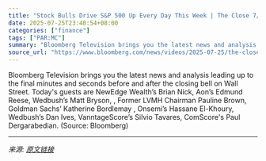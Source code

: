 ```yaml
---
title: "Stock Bulls Drive S&P 500 Up Every Day This Week | The Close 7/25/2025"
date: 2025-07-25T23:40:54+08:00
categories: ["finance"]
tags: ["PAR:MC"]
summary: "Bloomberg Television brings you the latest news and analysis leading up to the final minutes and seconds before and after the closing bell on Wall Street. Today's guests are NewEdge Wealth’s Brian Nic"
source_url: "https://www.bloomberg.com/news/videos/2025-07-25/the-close-7-25-2025-video"
---
```


Bloomberg Television brings you the latest news and analysis leading up to the final minutes and seconds before and after the closing bell on Wall Street. Today's guests are NewEdge Wealth’s Brian Nick, Aon’s Edmund Reese, Wedbush’s Matt Bryson, , Former LVMH Chairman Pauline Brown, Goldman Sachs’ Katherine Bordlemay , Onsemi’s Hassane El-Khoury, Wedbush’s Dan Ives, VanntageScore’s Silvio Tavares, ComScore's Paul Dergarabedian. (Source: Bloomberg)

---

*来源: [原文链接](https://www.bloomberg.com/news/videos/2025-07-25/the-close-7-25-2025-video)*
